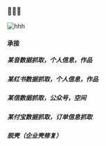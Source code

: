 ### 👋👋👋

<!--
**langgithub/langgithub** is a ✨ _special_ ✨ repository because its `README.md` (this file) appears on your GitHub profile.

Here are some ideas to get you started:

- 🔭 I’m currently working on ...
- 🌱 I’m currently learning ...
- 👯 I’m looking to collaborate on ...
- 🤔 I’m looking for help with ...
- 💬 Ask me about ...
- 📫 How to reach me: ...
- 😄 Pronouns: ...
- ⚡ Fun fact: ...
-->

![hhh](https://github.com/goswami-rahul/alien-invasion-game/blob/master/assets/demo.gif)

#### 承接
##### 某音数据抓取，个人信息，作品
##### 某红书数据抓取，个人信息，作品
##### 某信数据抓取，公众号，空间
##### 某付宝数据抓取，订单信息抓取
##### 脱壳（企业壳修复）
